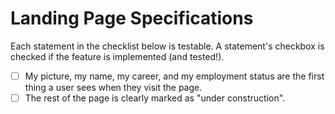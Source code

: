 # Landing Page Specifications

Each statement in the checklist below is testable. A statement's checkbox is checked if the feature is implemented (and tested!).

- [ ] My picture, my name, my career, and my employment status are the first thing a user sees when they visit the page.
- [ ] The rest of the page is clearly marked as "under construction".
